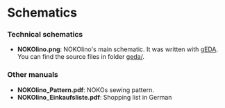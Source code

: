 # Schematics

### Technical schematics
* **NOKOlino.png**:
NOKOlino's main schematic. It was written with [gEDA](http://www.geda-project.org/).  
You can find the source files in folder [geda/](https://github.com/NikolaiRadke/NOKOlino/tree/master/schematics/geda).

### Other manuals

* **NOKOlino_Pattern.pdf**:
NOKOs sewing pattern. 
* **NOKOlino_Einkaufsliste.pdf**:
Shopping list in German  
